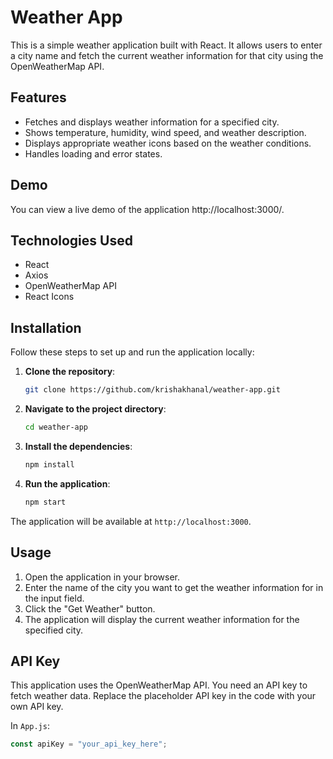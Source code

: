 # Weather App

This is a simple weather application built with React. It allows users to enter a city name and fetch the current weather information for that city using the OpenWeatherMap API.

## Features

- Fetches and displays weather information for a specified city.
- Shows temperature, humidity, wind speed, and weather description.
- Displays appropriate weather icons based on the weather conditions.
- Handles loading and error states.

## Demo

You can view a live demo of the application http://localhost:3000/.

## Technologies Used

- React
- Axios
- OpenWeatherMap API
- React Icons

## Installation

Follow these steps to set up and run the application locally:

1. **Clone the repository**:
   ```sh
   git clone https://github.com/krishakhanal/weather-app.git
   ```
2. **Navigate to the project directory**:
   ```sh
   cd weather-app
   ```
3. **Install the dependencies**:
   ```sh
   npm install
   ```
4. **Run the application**:
   ```sh
   npm start
   ```

The application will be available at `http://localhost:3000`.

## Usage

1. Open the application in your browser.
2. Enter the name of the city you want to get the weather information for in the input field.
3. Click the "Get Weather" button.
4. The application will display the current weather information for the specified city.

## API Key

This application uses the OpenWeatherMap API. You need an API key to fetch weather data. Replace the placeholder API key in the code with your own API key.

In `App.js`:

```javascript
const apiKey = "your_api_key_here";
```
